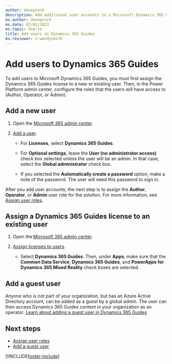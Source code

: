 ```yaml
---
author: davepinch
description: Add additional user accounts to a Microsoft Dynamics 365 Guides license.
ms.author: davepinch
ms.date: 02/01/2023
ms.topic: how-to
title: Add users in Dynamics 365 Guides
ms.reviewer: v-wendysmith
---
```


# Add users to Dynamics 365 Guides

To add users to Microsoft Dynamics 365 Guides, you must first assign the Dynamics 365 Guides license to a new or existing user. Then, in the Power Platform admin center, configure the roles that the users will have access to (Author, Operator, or Admin).

## Add a new user

1. Open the [Microsoft 365 admin center](https://admin.microsoft.com/AdminPortal/Home).

1. [Add a user](/microsoft-365/admin/add-users/add-users).

   - For **Licenses**, select **Dynamics 365 Guides**.

   - For **Optional settings**, leave the **User (no administrator access)** check box selected unless the user will be an admin. In that case, select the **Global administrator** check box.

   - If you selected the **Automatically create a password** option, make a note of the password. The user will need this password to sign in.

After you add user accounts, the next step is to assign the **Author**, **Operator**, or **Admin** user role for the solution. For more information, see [Assign user roles](assign-role.md).

## Assign a Dynamics 365 Guides license to an existing user

1. Open the [Microsoft 365 admin center](https://admin.microsoft.com/AdminPortal/Home).

1. [Assign licenses to users](/microsoft-365/admin/manage/assign-licenses-to-users#use-the-active-users-page-to-assign-licenses).

   - Select **Dynamics 365 Guides**. Then, under **Apps**, make sure that the **Common Data Service**, **Dynamics 365 Guides**, and **PowerApps for Dynamics 365 Mixed Reality** check boxes are selected.

## Add a guest user

Anyone who is not part of your organization, but has an Azure Active Directory account, can be added as a guest by a global admin. The user can then access Dynamics 365 Guides content in your organization as an operator. [Learn about adding a guest user in Dynamics 365 Guides](admin-add-guest-user.md)

## Next steps

- [Assign user roles](assign-role.md)
- [Add a guest user](admin-add-guest-user.md)

[!INCLUDE[footer-include](../includes/footer-banner.md)]
